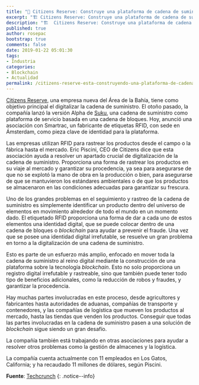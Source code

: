 ```yaml
---
title: "📰 Citizens Reserve: Construye una plataforma de cadena de suministro sobre tecnología blockchain"
excerpt: "🏗 Citizens Reserve: Construye una plataforma de cadena de suministro sobre tecnología blockchain"
description: "🏗  Citizens Reserve: Construye una plataforma de cadena de suministro sobre tecnología blockchain"
published: true
author: rosepac
bootstrap: true
comments: false
date: 2019-01-22 05:01:30
tags:
- Industria
categories:
- Blockchain
- Actualidad
permalink: /citizens-reserve-esta-construyendo-una-plataforma-de-cadena-de-suministro-sobre-tecnologia-blockchain
---
```

[Citizens Reserve](https://www.citizensreserve.com), una empresa nueva del Área de la Bahía, tiene como objetivo principal el digitalizar la cadena de suministro. El otoño pasado, la compañía lanzó la versión Alpha de [Suku](https://www.suku.world), una cadena de suministro como plataforma de servicio basada en una cadena de bloques. Hoy, anunció una asociación con Smartrac, un fabricante de etiquetas RFID, con sede en Ámsterdam, como pieza clave de identidad para la plataforma.

Las empresas utilizan RFID para rastrear los productos desde el campo o la fábrica hasta el mercado. Eric Piscini, CEO de Citizens dice que esta asociación ayuda a resolver un apartado crucial de digitalización de la cadena de suministro. Proporciona una forma de rastrear los productos en su viaje al mercado y garantizar su procedencia, ya sea para asegurarse de que no se explotó la mano de obra en la producción o bien, para asegurarse de que se mantuvieron los estándares ambientales o de que los productos se almacenaron en las condiciones adecuadas para garantizar su frescura.

Uno de los grandes problemas en el seguimiento y rastreo de la cadena de suministro es simplemente identificar un producto dentro del universo de elementos en movimiento alrededor de todo el mundo en un momento dado. El etiquetado RFID proporciona una forma de dar a cada uno de estos elementos una identidad digital, que se puede colocar dentro de una cadena de bloques o _blockchain_ para ayudar a prevenir el fraude. Una vez que se posee una identidad digital irrefutable, se resuelve un gran problema en torno a la digitalización de una cadena de suministro.

Esto es parte de un esfuerzo más amplio, enfocado en mover toda la cadena de suministro al reino digital mediante la construcción de una plataforma sobre la tecnología _blockchain_. Esto no solo proporciona un registro digital irrefutable y rastreable, sino que también puede tener todo tipo de beneficios adicionales, como la reducción de robos y fraudes, y garantizar la procedencia.

Hay muchas partes involucradas en este proceso, desde agricultores y fabricantes hasta autoridades de aduanas, compañías de transporte y contenedores, y las compañías de logística que mueven los productos al mercado, hasta las tiendas que venden los productos. Conseguir que todas las partes involucradas en la cadena de suministro pasen a una solución de _blockchain_ sigue siendo un gran desafío.

La compañía también está trabajando en otras asociaciones para ayudar a resolver otros problemas como la gestión de almacenes y la logística.

La compañía cuenta actualmente con 11 empleados en Los Gatos, California; y ha recaudado 11 millones de dólares, según Piscini.

**Fuente**: [Techcrunch](https://techcrunch.com/2019/01/22/citizens-reserve-is-building-a-supply-chain-platform-on-the-blockchain)
{: .notice--info}
